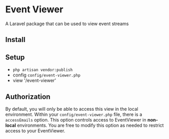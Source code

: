 # Event Viewer

A Laravel package that can be used to view event streams

## Install



## Setup

- `php artisan vendor:publish`
- config `config/event-viewer.php`
- view '/event-viewer'

## Authorization

 By default, you will only be able to access this view in the local environment.
 Within your `config/event-viewer.php` file, there is a `accessEmails` option. This option controls access to EventViewer in **non-local** environments. You are free to modify this option as needed to restrict access to your EventViewer.